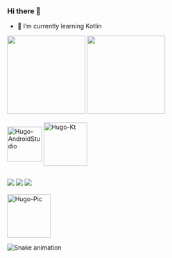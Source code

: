 ### Hi there 👋

- 🌱 I’m currently learning Kotlin

<div>
<img height="180em"src="https://github-readme-stats.vercel.app/api?username=hugoramoss&show_icons=true&theme=dark)"/>
<img height="180em"src="https://github-readme-stats.vercel.app/api/top-langs/?username=hugoramoss&langs_count=8&theme=dark)"/>
</div>

<div style="display: inline_block"><br>
<img align="center" alt="Hugo-AndroidStudio" height="80" width="80" src="https://cdn.jsdelivr.net/gh/devicons/devicon/icons/androidstudio/androidstudio-original.svg"/>
<img align="center" alt="Hugo-Kt" height="100" width="100" src="https://cdn.jsdelivr.net/gh/devicons/devicon/icons/kotlin/kotlin-plain-wordmark.svg"/>
</div>         

##

<div>
<a href="www.linkedin.com/in/hugoramoss" target="_blank"><img src="https://img.shields.io/badge/-LinkedIn-%230077B5?style=for-the-badge&logo=linkedin&logoColor=white" target="_blank"></a> 
<a href = "hugo.ramoss10@gmail.com"><img src="https://img.shields.io/badge/Gmail-D14836?style=for-the-badge&logo=gmail&logoColor=white" target="_blank"></a>
<a href="https://discord.gg/ygPMmReh4w" target="_blank"><img src="https://img.shields.io/badge/Discord-7289DA?style=for-the-badge&logo=discord&logoColor=white" target="_blank"></a> 

</div


<div style="display: inline_block"><br>

<img align="center" alt="Hugo-Pic" height="100" src="https://user-images.githubusercontent.com/7584378/236335659-2ef38279-8b84-4198-a72d-d96bbca619a8.png">



![Snake animation](https://github.com/hugoramoss/hugoramoss/blob/output/github-contribution-grid-snake.svg)
</div>

##

